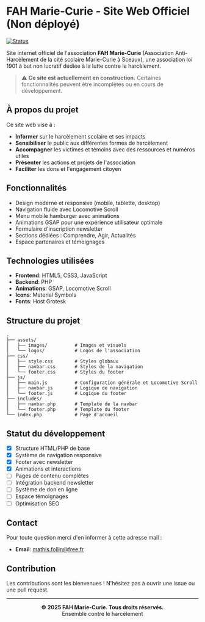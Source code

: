 # FAH Marie-Curie - Site Web Officiel (Non déployé)

[![Status](https://img.shields.io/badge/status-en%20construction-yellow)](https://github.com)

Site internet officiel de l'association **FAH Marie-Curie** (Association Anti-Harcèlement de la cité scolaire Marie-Curie à Sceaux), une association loi 1901 à but non lucratif dédiée à la lutte contre le harcèlement.

> ⚠️ **Ce site est actuellement en construction.** Certaines fonctionnalités peuvent être incomplètes ou en cours de développement.

## À propos du projet

Ce site web vise à :
- **Informer** sur le harcèlement scolaire et ses impacts
- **Sensibiliser** le public aux différentes formes de harcèlement
- **Accompagner** les victimes et témoins avec des ressources et numéros utiles
- **Présenter** les actions et projets de l'association
- **Faciliter** les dons et l'engagement citoyen

## Fonctionnalités

- Design moderne et responsive (mobile, tablette, desktop)
- Navigation fluide avec Locomotive Scroll
- Menu mobile hamburger avec animations
- Animations GSAP pour une expérience utilisateur optimale
- Formulaire d'inscription newsletter
- Sections dédiées : Comprendre, Agir, Actualités
- Espace partenaires et témoignages

## Technologies utilisées

- **Frontend**: HTML5, CSS3, JavaScript
- **Backend**: PHP
- **Animations**: GSAP, Locomotive Scroll
- **Icons**: Material Symbols
- **Fonts**: Host Grotesk

## Structure du projet
```
.
├── assets/
│   ├── images/          # Images et visuels
│   └── logos/           # Logos de l'association
├── css/
│   ├── style.css        # Styles globaux
│   ├── navbar.css       # Styles de la navigation
│   └── footer.css       # Styles du footer
├── js/
│   ├── main.js          # Configuration générale et Locomotive Scroll
│   ├── navbar.js        # Logique de navigation
│   └── footer.js        # Logique du footer
├── includes/
│   ├── navbar.php       # Template de la navbar
│   └── footer.php       # Template du footer
└── index.php            # Page d'accueil
```

## Statut du développement

- [x] Structure HTML/PHP de base
- [x] Système de navigation responsive
- [x] Footer avec newsletter
- [x] Animations et interactions
- [ ] Pages de contenu complètes
- [ ] Intégration backend newsletter
- [ ] Système de don en ligne
- [ ] Espace témoignages
- [ ] Optimisation SEO

## Contact

Pour toute question merci d'en informer à cette adresse mail :
- **Email**: mathis.follin@free.fr

## Contribution

Les contributions sont les bienvenues ! N'hésitez pas à ouvrir une issue ou une pull request.

---

<p align="center">
  <strong>© 2025 FAH Marie-Curie. Tous droits réservés.</strong><br>
  Ensemble contre le harcèlement
</p>
